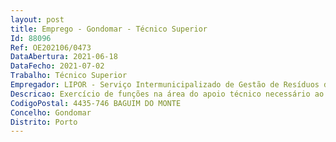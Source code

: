 ```yaml
--- 
layout: post
title: Emprego - Gondomar - Técnico Superior
Id: 88096
Ref: OE202106/0473
DataAbertura: 2021-06-18
DataFecho: 2021-07-02
Trabalho: Técnico Superior
Empregador: LIPOR - Serviço Intermunicipalizado de Gestão de Resíduos do Grande Porto
Descricao: Exercício de funções na área do apoio técnico necessário ao exercício das competências do Departamento Jurídico e de Auditoria, nomeadamente  elaboração de informações e pareceres jurídicos  análise da legislação com impacto na Associação  apoio Jurídico aos órgãos da Associação e às suas diversas Unidades Orgânicas  apoio na realização de procedimentos de contratação pública, na modalidade de Concurso Público  elaboração de contratos, protocolos e outros documentos com competente jurídica  instrução de processos disciplinares.
CodigoPostal: 4435-746 BAGUIM DO MONTE
Concelho: Gondomar
Distrito: Porto
--- 
```

